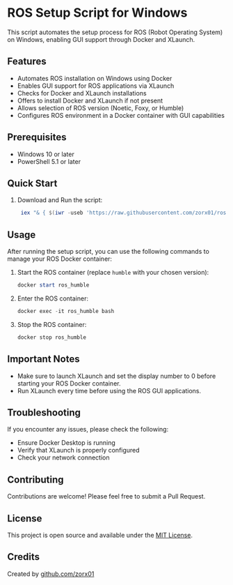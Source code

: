 # ROS Setup Script for Windows

This script automates the setup process for ROS (Robot Operating System) on Windows, enabling GUI support through Docker and XLaunch.

## Features

- Automates ROS installation on Windows using Docker
- Enables GUI support for ROS applications via XLaunch
- Checks for Docker and XLaunch installations
- Offers to install Docker and XLaunch if not present
- Allows selection of ROS version (Noetic, Foxy, or Humble)
- Configures ROS environment in a Docker container with GUI capabilities

## Prerequisites

- Windows 10 or later
- PowerShell 5.1 or later

## Quick Start

<!-- 1. Download the script:

   ```powershell
   Invoke-WebRequest -Uri "https://raw.githubusercontent.com/zorx01/ros-windows-setup/main/setup-ros.ps1" -OutFile "setup-ros.ps1"
   ``` -->

1. Download and Run the script:

   ```powershell
    iex "& { $(iwr -useb 'https://raw.githubusercontent.com/zorx01/ros-win/main/setup-ros.ps1') }"
   ```

## Usage

After running the setup script, you can use the following commands to manage your ROS Docker container:

1. Start the ROS container (replace `humble` with your chosen version):

   ```powershell
   docker start ros_humble
   ```

2. Enter the ROS container:

   ```powershell
   docker exec -it ros_humble bash
   ```

3. Stop the ROS container:

   ```powershell
   docker stop ros_humble
   ```

## Important Notes

- Make sure to launch XLaunch and set the display number to 0 before starting your ROS Docker container.
- Run XLaunch every time before using the ROS GUI applications.

## Troubleshooting

If you encounter any issues, please check the following:

- Ensure Docker Desktop is running
- Verify that XLaunch is properly configured
- Check your network connection

## Contributing

Contributions are welcome! Please feel free to submit a Pull Request.

## License

This project is open source and available under the [MIT License](LICENSE).

## Credits

Created by [github.com/zorx01](https://github.com/zorx01)
